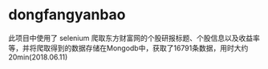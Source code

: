 # dongfangyanbao
此项目中使用了 selenium 爬取东方财富网的个股研报标题、个股信息以及收益率等，并将爬取得到的数据存储在Mongodb中，获取了16791条数据，用时大约20min(2018.06.11)
